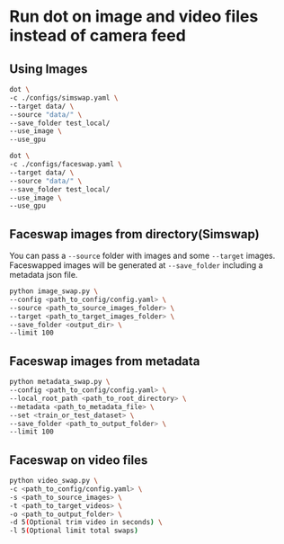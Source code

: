 
# Run dot on image and video files instead of camera feed

## Using Images

```bash
dot \
-c ./configs/simswap.yaml \
--target data/ \
--source "data/" \
--save_folder test_local/
--use_image \
--use_gpu
```

```bash
dot \
-c ./configs/faceswap.yaml \
--target data/ \
--source "data/" \
--save_folder test_local/
--use_image \
--use_gpu
```

## Faceswap images from directory(Simswap)

You can pass a `--source` folder with images and some `--target` images. Faceswapped images will be generated at `--save_folder` including a metadata json file.

```bash
python image_swap.py \
--config <path_to_config/config.yaml> \
--source <path_to_source_images_folder> \
--target <path_to_target_images_folder> \
--save_folder <output_dir> \
--limit 100
```

## Faceswap images from metadata

```bash
python metadata_swap.py \
--config <path_to_config/config.yaml> \
--local_root_path <path_to_root_directory> \
--metadata <path_to_metadata_file> \
--set <train_or_test_dataset> \
--save_folder <path_to_output_folder> \
--limit 100
```

## Faceswap on video files

```bash
python video_swap.py \
-c <path_to_config/config.yaml> \
-s <path_to_source_images> \
-t <path_to_target_videos> \
-o <path_to_output_folder> \
-d 5(Optional trim video in seconds) \
-l 5(Optional limit total swaps)
```
